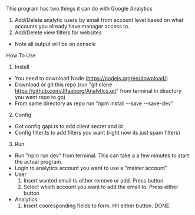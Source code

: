 This program has two things it can do with Google Analytics

1. Add/Delete analytic users by email from account level based on what accounts you already have manager access to.
2. Add/Delete view filters for websites
* Note all output will be on console


How To Use

1. Install
  * You need to download Node (https://nodejs.org/en/download/)
  * Download or git this repo (run "git clone https://github.com/Jlfaaborg/Analytics.git" from terminal in directory you want repo to go)
  * From same directory as repo run "npm install --save --save-dev"

2. Config
  * Got config gapi.ts to add client secret and id
  * Config filter.ts to add filters you want (right now its just spam filters)

3. Run
  * Run "npm run dev" from terminal. This can take a a few minutes to start the actual program.
  * Login to analytics account you want to use a "master account"
  * User
    1. Insert wanted email to either remove or add. Press button
    2. Select which account you want to add the email to. Press either button
  * Analytics
    1. Insert cooresponding fields to form. Hit either button. DONE.
